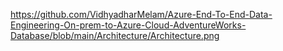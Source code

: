 https://github.com/VidhyadharMelam/Azure-End-To-End-Data-Engineering-On-prem-to-Azure-Cloud-AdventureWorks-Database/blob/main/Architecture/Architecture.png
